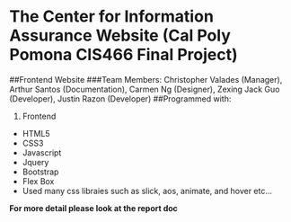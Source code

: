 # The Center for Information Assurance Website (Cal Poly Pomona CIS466 Final Project) 
##Frontend Website 
###Team Members: Christopher Valades (Manager), Arthur Santos (Documentation), Carmen Ng (Designer), Zexing Jack Guo (Developer), Justin Razon (Developer) 
##Programmed with: 
1. Frontend 
  * HTML5
  * CSS3
  * Javascript
  * Jquery
  * Bootstrap
  * Flex Box
  * Used many css libraies such as slick, aos, animate, and hover etc... 

**For more detail please look at the report doc**

